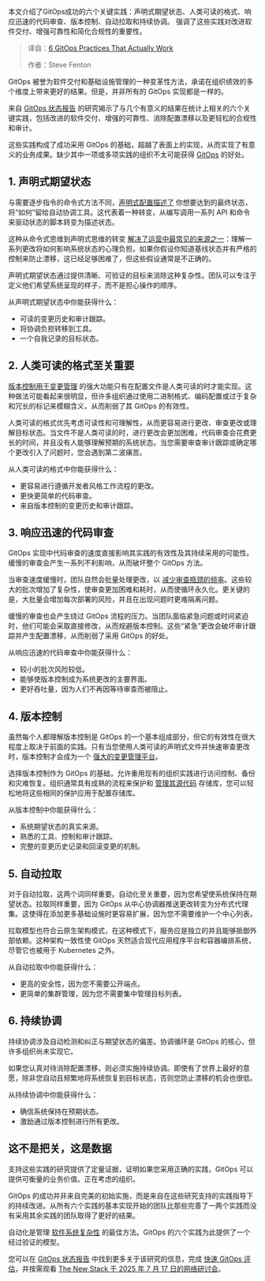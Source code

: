<!--
title: 6个经过验证的实用GitOps方法
cover: https://cdn.thenewstack.io/media/2025/07/15b69f30-matias-malka-tzih-fdkzvy-unsplash-scaled.jpg
summary: 本文介绍了GitOps成功的六个关键实践：声明式期望状态、人类可读的格式、响应迅速的代码审查、版本控制、自动拉取和持续协调。 强调了这些实践对改进软件交付、增强可靠性和简化合规性的重要性。
-->

本文介绍了GitOps成功的六个关键实践：声明式期望状态、人类可读的格式、响应迅速的代码审查、版本控制、自动拉取和持续协调。 强调了这些实践对改进软件交付、增强可靠性和简化合规性的重要性。

> 译自：[6 GitOps Practices That Actually Work](https://thenewstack.io/6-gitops-practices-that-actually-work/)
> 
> 作者：Steve Fenton

GitOps 被誉为软件交付和基础设施管理的一种变革性方法，承诺在组织绩效的多个维度上带来更好的结果。但是，并非所有的 GitOps 实现都是一样的。

来自 [GitOps 状态报告](https://octopus.com/publications/state-of-gitops-report) 的研究揭示了与几个有意义的结果在统计上相关的六个关键实践，包括改进的软件交付、增强的可靠性、消除配置漂移以及更轻松的合规性和审计。

这些实践构成了成功采用 GitOps 的基础，超越了表面上的实现，从而实现了有意义的业务成果。缺少其中一项或多项实践的组织不太可能获得 [GitOps](https://thenewstack.io/4-core-principles-of-gitops/) 的好处。

## **1. 声明式期望状态**

与需要逐步指令的命令式方法不同，[声明式配置描述了](https://thenewstack.io/gitops-gap-few-use-declarative-configuration-to-manage-state/) 你想要达到的最终状态，将“如何”留给自动协调工具。这代表着一种转变，从编写调用一系列 API 和命令来驱动状态的脚本转变为描述状态。

这种从命令式思维到声明式思维的转变 [解决了运营中最常见的来源之一](https://thenewstack.io/address-common-machine-learning-challenges-with-managed-mlflow/)：理解一系列更改将如何影响系统状态的心理负担。如果你假设你知道基线状态并有严格的控制来防止漂移，这已经足够困难了，但这些假设通常是不正确的。

声明式期望状态通过提供清晰、可验证的目标来消除这种复杂性。团队可以专注于定义他们希望系统呈现的样子，而不是担心操作的顺序。

从声明式期望状态中你能获得什么：

*   可读的变更历史和审计跟踪。
*   将协调负担转移到工具。
*   一个自我记录的目标状态。

## 2. 人类可读的格式至关重要

[版本控制用于变更管理](https://thenewstack.io/data-control-management-three-planes-different-altitudes/) 的强大功能只有在配置文件是人类可读的时才能实现。这种做法可能看起来很明显，但许多组织通过使用二进制格式、编码配置或过于复杂和冗长的标记来模糊含义，从而削弱了其 GitOps 的有效性。

人类可读的格式优先考虑可读性和可理解性，从而更容易进行更改、审查更改或理解目标状态。当文件不是人类可读的时，进行更改会更加困难，代码审查会花费更长的时间，并且没有人能够理解预期的系统状态。当您需要审查审计跟踪或确定哪个更改引入了问题时，您会遇到第二波痛苦。

从人类可读的格式中你能获得什么：

*   更容易进行遵循开发者风格工作流程的更改。
*   更快更简单的代码审查。
*   来自版本控制的变更历史和审计跟踪。

## 3. 响应迅速的代码审查

GitOps 实现中代码审查的速度直接影响其实践的有效性及其持续采用的可能性。缓慢的审查会产生一系列不利影响，从而破坏整个 GitOps 方法。

当审查速度缓慢时，团队自然会批量处理更改，以 [减少审查瓶颈的频率](https://thenewstack.io/2-ways-to-reduce-bottlenecks-with-the-theory-of-constraints/)。这些较大的批次增加了复杂性，使审查更加困难和耗时，从而使循环永久化。更关键的是，大批量会增加每次部署的风险，并且在出现问题时更难隔离问题。

缓慢的审查也会产生绕过 GitOps 流程的压力。当团队面临紧急问题或时间紧迫时，他们可能会采取直接修改，从而规避版本控制。这些“紧急”更改会破坏审计跟踪并产生配置漂移，从而削弱了采用 GitOps 的好处。

从响应迅速的代码审查中你能获得什么：

*   较小的批次风险较低。
*   能够使版本控制成为系统更改的主要界面。
*   更好吞吐量，因为人们不再因等待审查而被阻止。

## 4. 版本控制

虽然每个人都理解版本控制是 GitOps 的一个基本组成部分，但它的有效性在很大程度上取决于前面的实践。只有当您使用人类可读的声明式文件并快速审查更改时，版本控制才会成为一个 [强大的变更管理平台](https://thenewstack.io/inside-docusigns-ai-powered-agreement-management-platform/)。

选择版本控制作为 GitOps 的基础，允许重用现有的组织实践进行访问控制、备份和灾难恢复。组织通常具有成熟的流程来保护和 [管理其源代码](https://thenewstack.io/amid-licensing-uncertainty-how-should-iac-management-adapt/) 存储库，您可以轻松地将这些相同的保护应用于配置存储库。

从版本控制中你能获得什么：

*   系统期望状态的真实来源。
*   熟悉的工具、控制和审计跟踪。
*   完整的变更历史记录和回滚变更的机制。

## 5. 自动拉取

对于自动拉取，这两个词同样重要。自动化至关重要，因为您希望使系统保持在期望状态。拉取同样重要，因为 GitOps 从中心协调器推送更改转变为分布式代理集。这使得在添加更多基础设施时更容易扩展，因为您不需要维护一个中心列表。

拉取模型也符合云原生架构模式，在这种模式下，服务应是独立的并且能够抵御外部依赖。这种架构一致性使 GitOps 天然适合现代应用程序平台和容器编排系统，尽管它也被用于 Kubernetes 之外。

从自动拉取中你能获得什么：

*   更高的安全性，因为您不需要公开端点。
*   更简单的集群管理，因为您不需要集中管理目标列表。

## 6. 持续协调

持续协调涉及自动检测和纠正与期望状态的偏差。协调循环是 GitOps 的核心，但许多组织尚未实现它。

如果您认真对待消除配置漂移，则必须实施持续协调。即使有了世界上最好的意愿，除非您自动且频繁地将系统恢复到目标状态，否则您防止漂移的机会也很低。

从持续协调中你能获得什么：

*   确信系统保持在预期状态。
*   激励通过版本控制进行所有更改。

## 这不是把关，这是数据

支持这些实践的研究提供了定量证据，证明如果您采用正确的实践，GitOps 可以提供可衡量的业务价值。正在考虑的组织。

GitOps 的成功并非来自完美的初始实施，而是来自在这些研究支持的实践指导下的持续改进。从所有六个实践的基本实现开始的团队比那些完善了一两个实践而没有采用其余实践的团队取得了更好的结果。

自动化是管理 [软件系统复杂性](https://thenewstack.io/how-to-hire-and-keep-software-devs-for-complex-systems/) 的最佳方法。GitOps 的六个实践为此提供了一个经过验证的模型。

您可以在 [GitOps 状态报告](https://octopus.com/publications/state-of-gitops-report) 中找到更多关于该研究的信息，完成 [快速 GitOps 评估](https://octopus.com/devops/gitops-maturity-assessment/)，并按需观看 [The New Stack 于 2025 年 7 月 17 日的网络研讨会](https://thenewstack.io/webinar/the-state-of-gitops-2025-key-findings-and-what-they-mean-to-you/)。